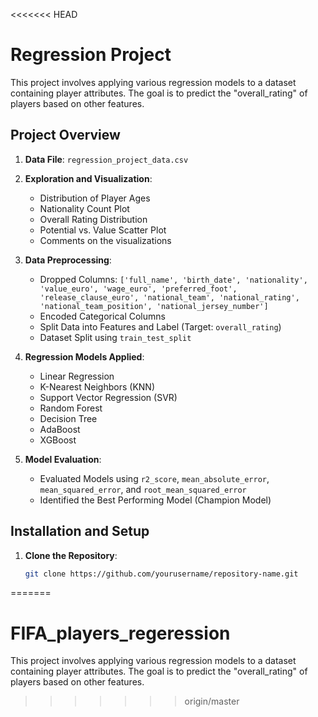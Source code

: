 <<<<<<< HEAD
# Regression Project

This project involves applying various regression models to a dataset containing player attributes. The goal is to predict the "overall_rating" of players based on other features.

## Project Overview

1. **Data File**: `regression_project_data.csv`
2. **Exploration and Visualization**:
   - Distribution of Player Ages
   - Nationality Count Plot
   - Overall Rating Distribution
   - Potential vs. Value Scatter Plot
   - Comments on the visualizations

3. **Data Preprocessing**:
   - Dropped Columns: `['full_name', 'birth_date', 'nationality', 'value_euro', 'wage_euro', 'preferred_foot', 'release_clause_euro', 'national_team', 'national_rating', 'national_team_position', 'national_jersey_number']`
   - Encoded Categorical Columns
   - Split Data into Features and Label (Target: `overall_rating`)
   - Dataset Split using `train_test_split`

4. **Regression Models Applied**:
   - Linear Regression
   - K-Nearest Neighbors (KNN)
   - Support Vector Regression (SVR)
   - Random Forest
   - Decision Tree
   - AdaBoost
   - XGBoost

5. **Model Evaluation**:
   - Evaluated Models using `r2_score`, `mean_absolute_error`, `mean_squared_error`, and `root_mean_squared_error`
   - Identified the Best Performing Model (Champion Model)


## Installation and Setup

1. **Clone the Repository**:
   ```bash
   git clone https://github.com/yourusername/repository-name.git
=======
# FIFA_players_regeression
This project involves applying various regression models to a dataset containing player attributes. The goal is to predict the "overall_rating" of players based on other features.
>>>>>>> origin/master

